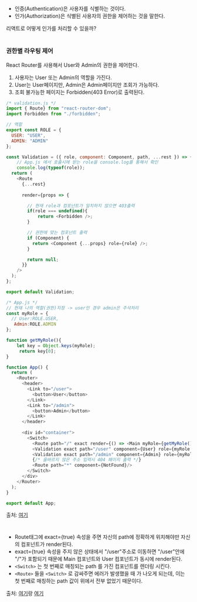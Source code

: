 - 인증(Authentication)은 사용자를 식별하는 것이다.
- 인가(Authorization)은 식별된 사용자의 권한을 제어하는 것을 말한다.

리액트로 어떻게 인가를 처리할 수 있을까?
#
### 권한별 라우팅 제어
React Router를 사용해서 User와 Admin의 권한을 제어한다.
1. 사용자는 User 또는 Admin의 역할을 가진다.
2. User는 User페이지만, Admin은 Admin페이지만 조회가 가능하다.
3. 조회 불가능한 페이지는 Forbidden(403 Error)로 출력된다.
```javascript
/* validation.js */
import { Route} from "react-router-dom";
import Forbidden from "./forbidden";

// 역할
export const ROLE = {
  USER: "USER",
  ADMIN: "ADMIN"
};

const Validation = ({ role, component: Component, path, ...rest }) => {
    // App.js 에서 호출시에 받는 role을 console.log를 통해서 확인
    console.log(typeof(role));
  return (
    <Route
      {...rest}
      
      render={props => {

        // 현재 role과 컴포넌트가 일치하지 않으면 403출력
        if(role === undefined){
            return <Forbidden />;
        }

        // 권한에 맞는 컴포넌트 출력
        if (Component) {
          return <Component {...props} role={role} />;
        }

        return null;
      }}
    />
  );
};

export default Validation;

/* App.js */
// 현재 나의 역할(권한)지정 -> user인 경우 admin은 주석처리
const myRole = {
  // User:ROLE.USER,
   Admin:ROLE.ADMIN
};

function getMyRole(){
    let key = Object.keys(myRole);
     return key[0];
}

function App() {
  return (
    <Router>
      <header>
        <Link to="/user">
          <button>User</button>
        </Link>
        <Link to="/admin">
          <button>Admin</button>
        </Link>
      </header>
      
      <div id="container">
        <Switch>
          <Route path="/" exact render={() => <Main myRole={getMyRole()} />}/>
          <Validation exact path="/user" component={User} role={myRole.User} />
          <Validation exact path="/admin" component={Admin} role={myRole.Admin} />
          {/* 올바르지 않은 주소 입력시 404 페이지 출력 */}
          <Route path="*" component={NotFound}/>
        </Switch>
      </div>
    </Router>
  );
}

export default App;
```
출처: [여기](https://ejko0911.medium.com/react-router-%EA%B6%8C%ED%95%9C-%EC%A0%9C%EC%96%B4-92ef817730b1)
#
- Route태그에 exact={true} 속성을 주면 자신의 path에 정확하게 위치해야만 자신의 컴포넌트가 render된다.
- exact={true} 속성을 주지 않은 상태에서 "/user"주소로 이동하면 "/user"안에 "/"가 포함되기 때문에 Main 컴포넌트와 User 컴포넌트가 동시에 render된다.
- `<Switch>` 는 첫 번째로 매칭되는 path 를 가진 컴포넌트를 렌더링 시킨다.
- `<Route>` 들을 `<Switch>` 로 감싸주면 에러가 발생했을 때 <NotFound> 가 나오게 되는데, 이는 첫 번째로 매칭하는 path 값이 위에서 전부 없었기 때문이다.

출처: [여기](https://velog.io/@hyunn/React-Router)랑 [여기](https://baeharam.netlify.app/posts/react/why-switch-is-needed)

